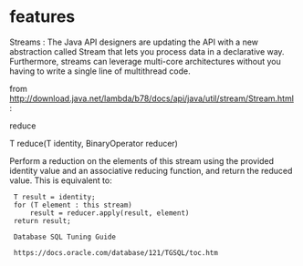 # features
Streams : The Java API designers are updating the API with a new abstraction called Stream that lets you process data in a declarative way. Furthermore, streams can leverage multi-core architectures without you having to write a single line of multithread code. 

from http://download.java.net/lambda/b78/docs/api/java/util/stream/Stream.html : 

reduce

T reduce(T identity,
       BinaryOperator<T> reducer)
       
       
Perform a reduction on the elements of this stream using the provided identity value and an associative reducing function, and return the 
reduced value. This is equivalent to:


     T result = identity;
     for (T element : this stream)
         result = reducer.apply(result, element)
     return result;
     
     Database SQL Tuning Guide
     
     https://docs.oracle.com/database/121/TGSQL/toc.htm
